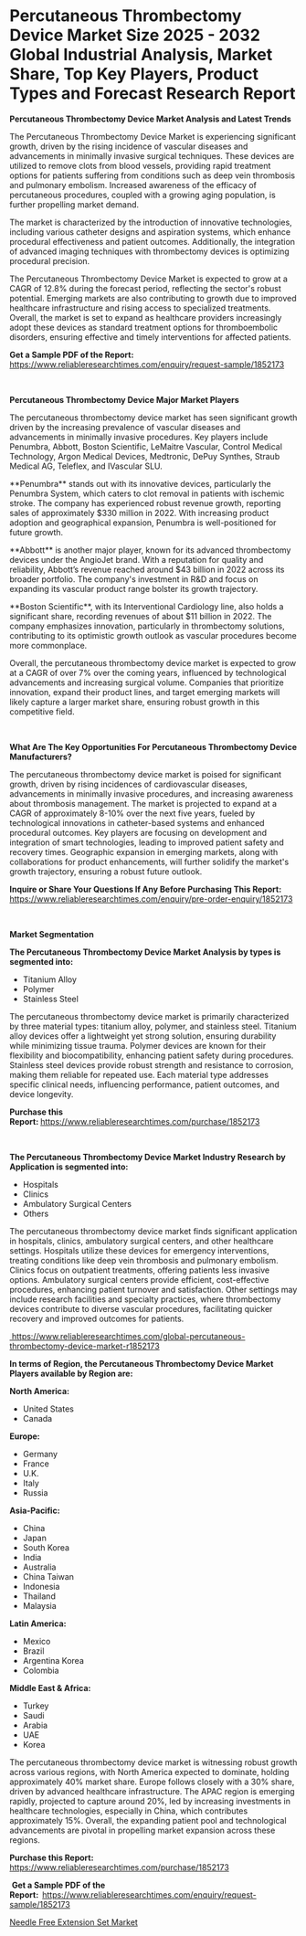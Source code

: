 <p><h1>Percutaneous Thrombectomy Device Market Size 2025 - 2032 Global Industrial Analysis, Market Share, Top Key Players, Product Types and Forecast Research Report</h1></p><p><strong>Percutaneous Thrombectomy Device Market Analysis and Latest Trends</strong></p>
<p><p>The Percutaneous Thrombectomy Device Market is experiencing significant growth, driven by the rising incidence of vascular diseases and advancements in minimally invasive surgical techniques. These devices are utilized to remove clots from blood vessels, providing rapid treatment options for patients suffering from conditions such as deep vein thrombosis and pulmonary embolism. Increased awareness of the efficacy of percutaneous procedures, coupled with a growing aging population, is further propelling market demand.</p><p>The market is characterized by the introduction of innovative technologies, including various catheter designs and aspiration systems, which enhance procedural effectiveness and patient outcomes. Additionally, the integration of advanced imaging techniques with thrombectomy devices is optimizing procedural precision.</p><p>The Percutaneous Thrombectomy Device Market is expected to grow at a CAGR of 12.8% during the forecast period, reflecting the sector's robust potential. Emerging markets are also contributing to growth due to improved healthcare infrastructure and rising access to specialized treatments. Overall, the market is set to expand as healthcare providers increasingly adopt these devices as standard treatment options for thromboembolic disorders, ensuring effective and timely interventions for affected patients.</p></p>
<p><strong>Get a Sample PDF of the Report:&nbsp;</strong> <a href="https://www.reliableresearchtimes.com/enquiry/request-sample/1852173?utm_campaign=2230&utm_medium=2&utm_source=Github&utm_content=ia&utm_term=27032025&utm_id=percutaneous-thrombectomy-device">https://www.reliableresearchtimes.com/enquiry/request-sample/1852173</a></p>
<p>&nbsp;</p>
<p><strong>Percutaneous Thrombectomy Device Major Market Players</strong></p>
<p><p>The percutaneous thrombectomy device market has seen significant growth driven by the increasing prevalence of vascular diseases and advancements in minimally invasive procedures. Key players include Penumbra, Abbott, Boston Scientific, LeMaitre Vascular, Control Medical Technology, Argon Medical Devices, Medtronic, DePuy Synthes, Straub Medical AG, Teleflex, and IVascular SLU.</p><p>**Penumbra** stands out with its innovative devices, particularly the Penumbra System, which caters to clot removal in patients with ischemic stroke. The company has experienced robust revenue growth, reporting sales of approximately $330 million in 2022. With increasing product adoption and geographical expansion, Penumbra is well-positioned for future growth.</p><p>**Abbott** is another major player, known for its advanced thrombectomy devices under the AngioJet brand. With a reputation for quality and reliability, Abbott’s revenue reached around $43 billion in 2022 across its broader portfolio. The company's investment in R&D and focus on expanding its vascular product range bolster its growth trajectory.</p><p>**Boston Scientific**, with its Interventional Cardiology line, also holds a significant share, recording revenues of about $11 billion in 2022. The company emphasizes innovation, particularly in thrombectomy solutions, contributing to its optimistic growth outlook as vascular procedures become more commonplace.</p><p>Overall, the percutaneous thrombectomy device market is expected to grow at a CAGR of over 7% over the coming years, influenced by technological advancements and increasing surgical volume. Companies that prioritize innovation, expand their product lines, and target emerging markets will likely capture a larger market share, ensuring robust growth in this competitive field.</p></p>
<p>&nbsp;</p>
<p><strong>What Are The Key Opportunities For Percutaneous Thrombectomy Device Manufacturers?</strong></p>
<p><p>The percutaneous thrombectomy device market is poised for significant growth, driven by rising incidences of cardiovascular diseases, advancements in minimally invasive procedures, and increasing awareness about thrombosis management. The market is projected to expand at a CAGR of approximately 8-10% over the next five years, fueled by technological innovations in catheter-based systems and enhanced procedural outcomes. Key players are focusing on development and integration of smart technologies, leading to improved patient safety and recovery times. Geographic expansion in emerging markets, along with collaborations for product enhancements, will further solidify the market's growth trajectory, ensuring a robust future outlook.</p></p>
<p><strong>Inquire or Share Your Questions If Any Before Purchasing This Report:</strong> <a href="https://www.reliableresearchtimes.com/enquiry/pre-order-enquiry/1852173?utm_campaign=2230&utm_medium=2&utm_source=Github&utm_content=ia&utm_term=27032025&utm_id=percutaneous-thrombectomy-device">https://www.reliableresearchtimes.com/enquiry/pre-order-enquiry/1852173</a></p>
<p>&nbsp;</p>
<p><strong>Market Segmentation</strong></p>
<p><strong>The Percutaneous Thrombectomy Device Market Analysis by types is segmented into:</strong></p>
<p><ul><li>Titanium Alloy</li><li>Polymer</li><li>Stainless Steel</li></ul></p>
<p><p>The percutaneous thrombectomy device market is primarily characterized by three material types: titanium alloy, polymer, and stainless steel. Titanium alloy devices offer a lightweight yet strong solution, ensuring durability while minimizing tissue trauma. Polymer devices are known for their flexibility and biocompatibility, enhancing patient safety during procedures. Stainless steel devices provide robust strength and resistance to corrosion, making them reliable for repeated use. Each material type addresses specific clinical needs, influencing performance, patient outcomes, and device longevity.</p></p>
<p><strong>Purchase this Report:&nbsp;</strong><a href="https://www.reliableresearchtimes.com/purchase/1852173?utm_campaign=2230&utm_medium=2&utm_source=Github&utm_content=ia&utm_term=27032025&utm_id=percutaneous-thrombectomy-device">https://www.reliableresearchtimes.com/purchase/1852173</a></p>
<p>&nbsp;</p>
<p><strong>The Percutaneous Thrombectomy Device Market Industry Research by Application is segmented into:</strong></p>
<p><ul><li>Hospitals</li><li>Clinics</li><li>Ambulatory Surgical Centers</li><li>Others</li></ul></p>
<p><p>The percutaneous thrombectomy device market finds significant application in hospitals, clinics, ambulatory surgical centers, and other healthcare settings. Hospitals utilize these devices for emergency interventions, treating conditions like deep vein thrombosis and pulmonary embolism. Clinics focus on outpatient treatments, offering patients less invasive options. Ambulatory surgical centers provide efficient, cost-effective procedures, enhancing patient turnover and satisfaction. Other settings may include research facilities and specialty practices, where thrombectomy devices contribute to diverse vascular procedures, facilitating quicker recovery and improved outcomes for patients.</p></p>
<p><a href="https://www.reliableresearchtimes.com/global-percutaneous-thrombectomy-device-market-r1852173?utm_campaign=2230&utm_medium=2&utm_source=Github&utm_content=ia&utm_term=27032025&utm_id=percutaneous-thrombectomy-device">&nbsp;https://www.reliableresearchtimes.com/global-percutaneous-thrombectomy-device-market-r1852173</a></p>
<p><strong>In terms of Region, the Percutaneous Thrombectomy Device Market Players available by Region are:</strong></p>
<p>
    <p> <strong> North America: </strong>
        <ul>
            <li>United States</li>
            <li>Canada</li>
        </ul>
        </p> 
    <p> <strong> Europe: </strong>
        <ul>
            <li>Germany</li>
            <li>France</li>
            <li>U.K.</li>
            <li>Italy</li>
            <li>Russia</li>
        </ul>
        </p> 
    <p> <strong> Asia-Pacific: </strong>
        <ul>
            <li>China</li>
            <li>Japan</li>
            <li>South Korea</li>
            <li>India</li>
            <li>Australia</li>
            <li>China Taiwan</li>
            <li>Indonesia</li>
            <li>Thailand</li>
            <li>Malaysia</li>
        </ul>
        </p> 
    <p> <strong> Latin America: </strong>
        <ul>
            <li>Mexico</li>
            <li>Brazil</li>
            <li>Argentina Korea</li>
            <li>Colombia</li>
        </ul>
        </p> 
    <p> <strong> Middle East & Africa: </strong>
        <ul>
            <li>Turkey</li>
            <li>Saudi</li>
            <li>Arabia</li>
            <li>UAE</li>
            <li>Korea</li>
        </ul>
    </p>
    </p>
<p><p>The percutaneous thrombectomy device market is witnessing robust growth across various regions, with North America expected to dominate, holding approximately 40% market share. Europe follows closely with a 30% share, driven by advanced healthcare infrastructure. The APAC region is emerging rapidly, projected to capture around 20%, led by increasing investments in healthcare technologies, especially in China, which contributes approximately 15%. Overall, the expanding patient pool and technological advancements are pivotal in propelling market expansion across these regions.</p></p>
<p><strong>Purchase this Report: </strong><a href="https://www.reliableresearchtimes.com/purchase/1852173?utm_campaign=2230&utm_medium=2&utm_source=Github&utm_content=ia&utm_term=27032025&utm_id=percutaneous-thrombectomy-device">https://www.reliableresearchtimes.com/purchase/1852173</a></p>
<p>&nbsp;<strong>Get a Sample PDF of the Report:&nbsp;&nbsp;</strong><a href="https://www.reliableresearchtimes.com/enquiry/request-sample/1852173?utm_campaign=2230&utm_medium=2&utm_source=Github&utm_content=ia&utm_term=27032025&utm_id=percutaneous-thrombectomy-device">https://www.reliableresearchtimes.com/enquiry/request-sample/1852173</a></p>
<p><strong></strong></p>
<p><p><a href="https://github.com/petbigbeepjn/Market-Research-Report-List-2/blob/main/needle-free-extension-set-market.md?utm_campaign=2230&utm_medium=2&utm_source=Github&utm_content=ia&utm_term=27032025&utm_id=percutaneous-thrombectomy-device">Needle Free Extension Set Market</a></p></p>